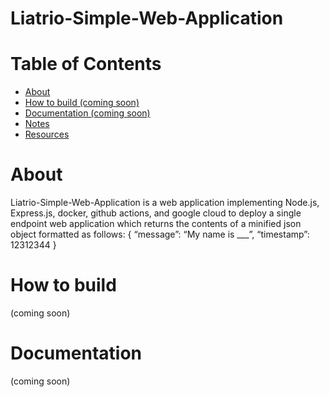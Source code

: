 # Liatrio-Simple-Web-Application

# Table of Contents
* [About](https://github.com/MattM27538/Liatrio-Simple-Web-Application/blob/main/README.md#about)
* [How to build (coming soon)](https://github.com/MattM27538/Liatrio-Simple-Web-Application/blob/main/README.md#how-to-build)
* [Documentation (coming soon)](https://github.com/MattM27538/Liatrio-Simple-Web-Application/blob/main/README.md#documentation)
* [Notes](https://github.com/MattM27538/Liatrio-Simple-Web-Application/blob/main/Notes.md#matthew-martinez-liatrio-apprenticeship-personal-notes)
* [Resources](https://github.com/MattM27538/Liatrio-Simple-Web-Application/blob/main/Resources.md)

# About
Liatrio-Simple-Web-Application is a web application implementing Node.js, Express.js, docker, github actions, and google cloud to deploy
a single endpoint web application which returns the contents of a minified json object formatted as follows:
{
  “message”: “My name is ___”,
  “timestamp”: 12312344
}

# How to build
(coming soon)

# Documentation
(coming soon)
